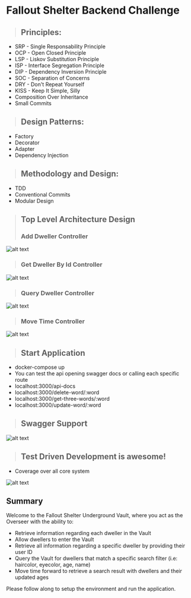 # Fallout Shelter Backend Challenge

> ## Principles:
* SRP - Single Responsability Principle
* OCP - Open Closed Principle
* LSP - Liskov Substitution Principle
* ISP - Interface Segregation Principle
* DIP - Dependency Inversion Principle
* SOC - Separation of Concerns
* DRY - Don't Repeat Yourself
* KISS - Keep It Simple, Silly
* Composition Over Inheritance
* Small Commits

> ## Design Patterns:
* Factory
* Decorator
* Adapter
* Dependency Injection 

>## Methodology and Design:
* TDD
* Conventional Commits
* Modular Design

>## Top Level Architecture Design
>### Add Dweller Controller
![alt text](https://user-images.githubusercontent.com/6265325/126898107-5791b1a4-e602-4aaf-8187-4a667ceb6647.png)
>### Get Dweller By Id Controller
![alt text](https://user-images.githubusercontent.com/6265325/126898109-818f6b76-b145-4d05-ae9b-92a74e102dfa.png)
>### Query Dweller Controller
![alt text](https://user-images.githubusercontent.com/6265325/126898110-1dcf2dbb-c70a-412e-9808-b67a86d6fcd9.png)
>### Move Time Controller
![alt text](https://user-images.githubusercontent.com/6265325/126898111-39936b4b-ae2e-46e8-a229-f772dc4c7191.png)


>## Start Application
* docker-compose up
* You can test the api opening swagger docs or calling each specific route
* localhost:3000/api-docs
* localhost:3000/delete-word/:word
* localhost:3000/get-three-words/:word
* localhost:3000/update-word/:word

>## Swagger Support
![alt text](https://user-images.githubusercontent.com/6265325/126053768-39999bea-f999-4f63-a582-b6f84c944dbf.png)

>## Test Driven Development is awesome!
* Coverage over all core system

![alt text](https://user-images.githubusercontent.com/6265325/126053822-988d9d82-183f-4358-b02c-11e89608152e.png)


## Summary
Welcome to the Fallout Shelter Underground Vault, where you act as the Overseer with the ability to:
 * Retrieve information regarding each dweller in the Vault
 * Allow dwellers to enter the Vault
 * Retrieve all information regarding a specific dweller by providing their user ID
 * Query the Vault for dwellers that match a specific search filter (i.e: haircolor, eyecolor, age, name)
 * Move time forward to retrieve a search result with dwellers and their updated ages 
 
Please follow along to setup the environment and run the application. 
 
